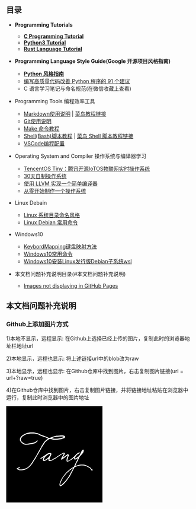 
## 目录

- **Programming Tutorials**
  - [**C Programming Tutorial**](./Documentation/CProgrammingTutorial.md)
  - [**Python3 Tutorial**](./Documentation/Python3Tutorial.md)
  - [**Rust Language Tutorial**](./Documentation/RustProgrammingTutorial.md)

- **Programming Language Style Guide(Google 开源项目风格指南)**
  - [**Python 风格指南**](https://zh-google-styleguide.readthedocs.io/en/latest/google-python-styleguide/contents/)
  - [编写高质量代码改善 Python 程序的 91 个建议](https://l1nwatch.gitbook.io/writing_solid_python_code_gitbook/)
  - C 语言学习笔记与命名规范(在微信收藏上查看)

- Programming Tools 编程效率工具
  - [Markdown使用说明](./doc/MarkdownUsageInstructions.md) | [菜鸟教程链接](https://www.runoob.com/markdown/md-image.html "")
  - [Git使用说明](./doc/GitUsageInstructions.md.md "")
  - [Make 命令教程](./doc/MakeCommandTutorial.md)
  - [Shell(Bash)脚本教程](./doc/BashLinuxShell.md) | [菜鸟 Shell 脚本教程链接](https://www.runoob.com/linux/linux-shell.html)
  - [VSCode编程配置](./doc/VSCodeConfig.md)

- Operating System and Compiler 操作系统与编译器学习
  - [TencentOS Tiny：腾讯开源IoTOS物联网实时操作系统](https://github.com/OpenAtomFoundation/TencentOS-tiny)
  - [30天自制操作系统](https://github.com/yourtion/30dayMakeOS)
  - [使用 LLVM 实现一个简单编译器](https://llvm.org/docs/tutorial/MyFirstLanguageFrontend/index.html)
  - [从零开始制作一个操作系统](https://github.com/lneylan/os-guide-cn)

- Linux Debain
  - [Linux 系统目录命名风格](./doc/LinuxSystemDirectoryNamingStyle.md)
  - [Linux Debian 常用命令](./doc/LinuxDebainCommand.md)

- Windows10
  - [KeybordMapping键盘映射方法](./doc/KeybordMapping.md)
  - [Windows10常用命令](./doc/WindowsCommand.md)
  - [Windows10安装Linux发行版Debian子系统wsl](./Documentation/InstallDebianOnWSL.md)

- 本文档问题补充说明目录(#本文档问题补充说明)
  - [Images not displaying in GitHub Pages](#github上添加图片方式)

## 本文档问题补充说明
### Github上添加图片方式
  1)本地不显示，远程显示:  在Github上选择已经上传的图片，复制此时的浏览器地址栏地址url

  2)本地显示，远程也显示:  将上述链接url中的blob改为raw

  3)本地显示，远程也显示:  在Github仓库中找到图片，右击复制图片链接(url = url+?raw=true)

  4)在Github仓库中找到图片，右击复制图片链接，并将链接地址粘贴在浏览器中运行，复制此时浏览器中的图片地址

![tang手写体图片GitHub地址](https://github.com/imtangsheng/tangsheng/raw/main/Resource/tang.png "tang手写体")
